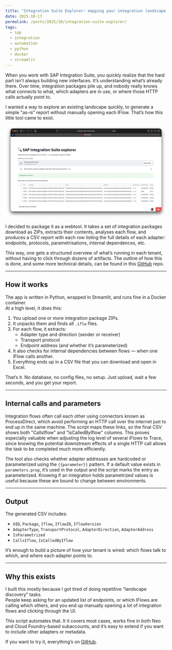```yaml
---
title: "Integration Suite Explorer: mapping your integration landscape automatically"
date: 2025-10-17
permalink: /posts/2025/10/integration-suite-explorer/
tags:
  - sap
  - integration
  - automation
  - python
  - docker
  - streamlit
---
```


When you work with SAP Integration Suite, you quickly realize that the hard part isn’t always building new interfaces. It’s understanding what’s already there. Over time, integration packages pile up, and nobody really knows what connects to what, which adapters are in use, or where those HTTP calls actually point to.  

I wanted a way to explore an existing landscape quickly, to generate a simple "as-is" report without manually opening each IFlow. That’s how this little tool came to exist.

![Screenshot](https://raw.githubusercontent.com/malmriv/malmriv.github.io/refs/heads/master/images/integration-suite-explorer-demo.png?raw=true)

I decided to package it as a webtool. It takes a set of integration packages download as ZIPs, extracts their contents, analyses each flow, and produces a CSV report with each row listing the full details of each adapter: endpoints, protocols, parametrisations, internal dependences, etc.

This way, one gets a structured overview of what’s running in each tenant, without having to click through dozens of artifacts. The outline of how this is done, and some more technical details, can be found in this [GitHub](https://github.com/malmriv/integration-suite-explorer) repo.

---

## How it works

The app is written in Python, wrapped in Streamlit, and runs fine in a Docker container.  
At a high level, it does this:

1. You upload one or more integration package ZIPs.  
2. It unpacks them and finds all `.iflw` files.  
3. For each flow, it extracts:  
   - Adapter type and direction (sender or receiver)  
   - Transport protocol  
   - Endpoint address (and whether it’s parameterized)  
4. It also checks for internal dependencies between flows — when one IFlow calls another.  
5. Everything ends up in a CSV file that you can download and open in Excel.

That’s it. No database, no config files, no setup. Just upload, wait a few seconds, and you get your report.

---

## Internal calls and parameters

Integration flows often call each other using connectors known as ProcessDirect, which avoid performing an HTTP call over the internet just to end up in the same machine. The script maps these links, so the final CSV shows both "CallsIflow" and "IsCalledByIflow" columns. This proves especially valuable when adjusting the log level of several iFlows to Trace, since knowing the potential downstream effects of a single HTTP call allows the task to be completed much more efficiently.

The tool also checks whether adapter addresses are hardcoded or parameterized using the `{{parameter}}` pattern. If a default value exists in `parameters.prop`, it’s used in the output and the script marks the entry as parameterized. Knowing if an integration holds parametrized values is useful because these are bound to change between environments.

---

## Output

The generated CSV includes:

- `UID`, `Package`, `Iflow`, `IflowID`, `IflowVersion`  
- `AdapterType`, `TransportProtocol`, `AdapterDirection`, `AdapterAddress`  
- `IsParametrized`  
- `CallsIflow`, `IsCalledByIflow`

It’s enough to build a picture of how your tenant is wired: which flows talk to which, and where each adapter points to.

---

## Why this exists

I built this mostly because I got tired of doing repetitive “landscape discovery” tasks.  
People keep asking for an updated list of endpoints, or which IFlows are calling which others, and you end up manually opening a lot of integration flows and clicking through the UI.  

This script automates that. It it covers most cases, works fine in both Neo and Cloud Foundry-based subaccounts, and it’s easy to extend if you want to include other adapters or metadata.

If you want to try it, everything’s on [GitHub](https://github.com/malmriv/integration-suite-explorer). 